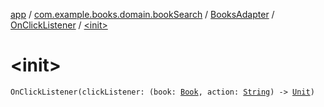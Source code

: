 [app](../../../index.md) / [com.example.books.domain.bookSearch](../../index.md) / [BooksAdapter](../index.md) / [OnClickListener](index.md) / [&lt;init&gt;](./-init-.md)

# &lt;init&gt;

`OnClickListener(clickListener: (book: `[`Book`](../../../com.example.books.domain.models/-book/index.md)`, action: `[`String`](https://kotlinlang.org/api/latest/jvm/stdlib/kotlin/-string/index.html)`) -> `[`Unit`](https://kotlinlang.org/api/latest/jvm/stdlib/kotlin/-unit/index.html)`)`